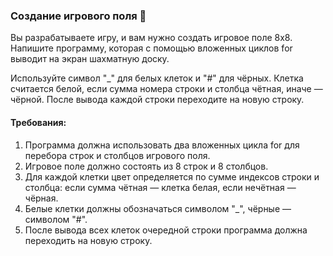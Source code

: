 
### Создание игрового поля 🎲

Вы разрабатываете игру, и вам нужно создать игровое поле 8x8. Напишите программу, которая с помощью вложенных циклов for выводит на экран шахматную доску.

Используйте символ "_" для белых клеток и "#" для чёрных. Клетка считается белой, если сумма номера строки и столбца чётная, иначе — чёрной. После вывода каждой строки переходите на новую строку.

#### Требования:
1. Программа должна использовать два вложенных цикла for для перебора строк и столбцов игрового поля. 
2. Игровое поле должно состоять из 8 строк и 8 столбцов. 
3. Для каждой клетки цвет определяется по сумме индексов строки и столбца: если сумма чётная — клетка белая, если нечётная — чёрная. 
4. Белые клетки должны обозначаться символом "_", чёрные — символом "#". 
5. После вывода всех клеток очередной строки программа должна переходить на новую строку.